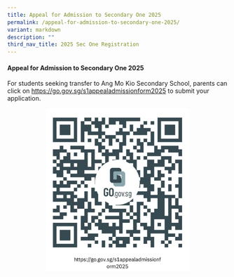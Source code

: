 ```yaml
---
title: Appeal for Admission to Secondary One 2025
permalink: /appeal-for-admission-to-secondary-one-2025/
variant: markdown
description: ""
third_nav_title: 2025 Sec One Registration
---
```

#### Appeal for Admission to Secondary One 2025
For students seeking transfer to Ang Mo Kio Secondary School, parents can click on <a href="https://go.gov.sg/s1appealadmissionform2025"><font color="#62C183">https://go.gov.sg/s1appealadmissionform2025</font></a>
to submit your application.

<style>  
img {  
  display: block;  
  margin-left: auto;  
  margin-right: auto;  
}  
</style>  
<img src="/images/2025_Sec_1_Appeal.png" style="width:65%;">  
   
<br>